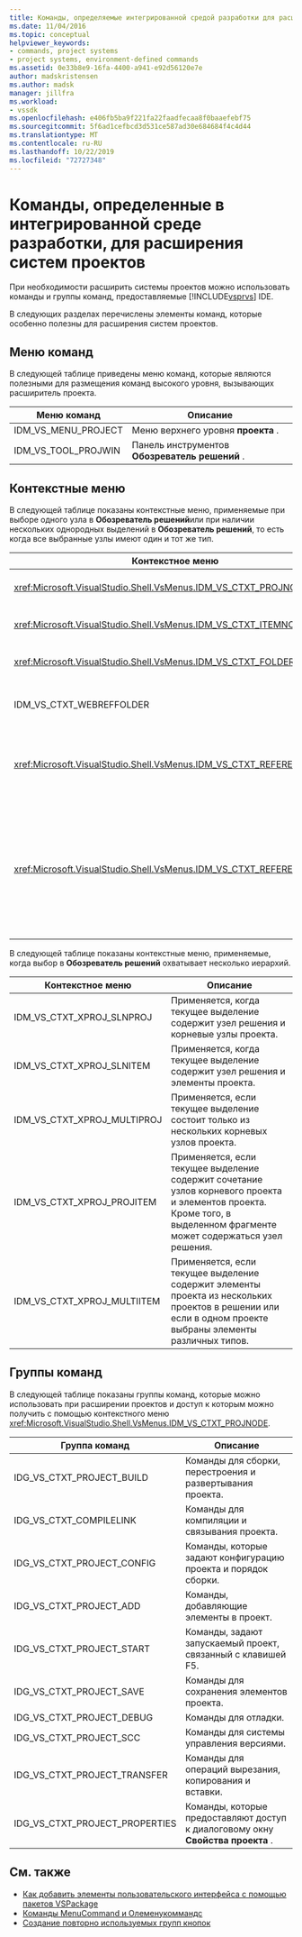```yaml
---
title: Команды, определяемые интегрированной средой разработки для расширения систем проектов | Документация Майкрософт
ms.date: 11/04/2016
ms.topic: conceptual
helpviewer_keywords:
- commands, project systems
- project systems, environment-defined commands
ms.assetid: 0e33b8e9-16fa-4400-a941-e92d56120e7e
author: madskristensen
ms.author: madsk
manager: jillfra
ms.workload:
- vssdk
ms.openlocfilehash: e406fb5ba9f221fa22faadfecaa8f0baaefebf75
ms.sourcegitcommit: 5f6ad1cefbcd3d531ce587ad30e684684f4c4d44
ms.translationtype: MT
ms.contentlocale: ru-RU
ms.lasthandoff: 10/22/2019
ms.locfileid: "72727348"
---
```

# <a name="ide-defined-commands-for-extending-project-systems"></a>Команды, определенные в интегрированной среде разработки, для расширения систем проектов
При необходимости расширить системы проектов можно использовать команды и группы команд, предоставляемые [!INCLUDE[vsprvs](../../code-quality/includes/vsprvs_md.md)] IDE.

 В следующих разделах перечислены элементы команд, которые особенно полезны для расширения систем проектов.

## <a name="command-menus"></a>Меню команд
 В следующей таблице приведены меню команд, которые являются полезными для размещения команд высокого уровня, вызывающих расширитель проекта.

|Меню команд|Описание|
|------------------|-----------------|
|IDM_VS_MENU_PROJECT|Меню верхнего уровня **проекта** .|
|IDM_VS_TOOL_PROJWIN|Панель инструментов **Обозреватель решений** .|

## <a name="shortcut-menus"></a>Контекстные меню
 В следующей таблице показаны контекстные меню, применяемые при выборе одного узла в **Обозреватель решений**или при наличии нескольких однородных выделений в **Обозреватель решений**, то есть когда все выбранные узлы имеют один и тот же тип.

|Контекстное меню|Описание|
|-------------------|-----------------|
|<xref:Microsoft.VisualStudio.Shell.VsMenus.IDM_VS_CTXT_PROJNODE>|Применяется при выборе узла проекта.|
|<xref:Microsoft.VisualStudio.Shell.VsMenus.IDM_VS_CTXT_ITEMNODE>|Применяется при выборе файла.|
|<xref:Microsoft.VisualStudio.Shell.VsMenus.IDM_VS_CTXT_FOLDERNODE>|Применяется при выборе папки.|
|IDM_VS_CTXT_WEBREFFOLDER|Применяется при выборе папки веб-ссылок.|
|<xref:Microsoft.VisualStudio.Shell.VsMenus.IDM_VS_CTXT_REFERENCEROOT>|Применяется, когда выбран корневой узел ссылок с именем "ссылки".|
|<xref:Microsoft.VisualStudio.Shell.VsMenus.IDM_VS_CTXT_REFERENCE>|Применяется при выборе узлов ссылок. к ним относятся только ссылки на сборки, COM и проекты. Не включает веб-ссылки.|

 В следующей таблице показаны контекстные меню, применяемые, когда выбор в **Обозреватель решений** охватывает несколько иерархий.

|Контекстное меню|Описание|
|-------------------|-----------------|
|IDM_VS_CTXT_XPROJ_SLNPROJ|Применяется, когда текущее выделение содержит узел решения и корневые узлы проекта.|
|IDM_VS_CTXT_XPROJ_SLNITEM|Применяется, когда текущее выделение содержит узел решения и элементы проекта.|
|IDM_VS_CTXT_XPROJ_MULTIPROJ|Применяется, если текущее выделение состоит только из нескольких корневых узлов проекта.|
|IDM_VS_CTXT_XPROJ_PROJITEM|Применяется, если текущее выделение содержит сочетание узлов корневого проекта и элементов проекта. Кроме того, в выделенном фрагменте может содержаться узел решения.|
|IDM_VS_CTXT_XPROJ_MULTIITEM|Применяется, если текущее выделение содержит элементы проекта из нескольких проектов в решении или если в одном проекте выбраны элементы различных типов.|

## <a name="command-groups"></a>Группы команд
 В следующей таблице показаны группы команд, которые можно использовать при расширении проектов и доступ к которым можно получить с помощью контекстного меню <xref:Microsoft.VisualStudio.Shell.VsMenus.IDM_VS_CTXT_PROJNODE>.

|Группа команд|Описание|
|-------------------|-----------------|
|IDG_VS_CTXT_PROJECT_BUILD|Команды для сборки, перестроения и развертывания проекта.|
|IDG_VS_CTXT_COMPILELINK|Команды для компиляции и связывания проекта.|
|IDG_VS_CTXT_PROJECT_CONFIG|Команды, которые задают конфигурацию проекта и порядок сборки.|
|IDG_VS_CTXT_PROJECT_ADD|Команды, добавляющие элементы в проект.|
|IDG_VS_CTXT_PROJECT_START|Команды, задают запускаемый проект, связанный с клавишей F5.|
|IDG_VS_CTXT_PROJECT_SAVE|Команды для сохранения элементов проекта.|
|IDG_VS_CTXT_PROJECT_DEBUG|Команды для отладки.|
|IDG_VS_CTXT_PROJECT_SCC|Команды для системы управления версиями.|
|IDG_VS_CTXT_PROJECT_TRANSFER|Команды для операций вырезания, копирования и вставки.|
|IDG_VS_CTXT_PROJECT_PROPERTIES|Команды, которые предоставляют доступ к диалоговому окну **Свойства проекта** .|

## <a name="see-also"></a>См. также
- [Как добавить элементы пользовательского интерфейса с помощью пакетов VSPackage](../../extensibility/internals/how-vspackages-add-user-interface-elements.md)
- [Команды MenuCommand и Олеменукоммандс](../../extensibility/menucommands-vs-olemenucommands.md)
- [Создание повторно используемых групп кнопок](../../extensibility/creating-reusable-groups-of-buttons.md)